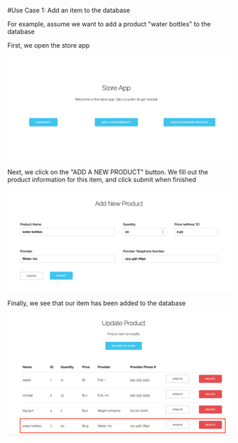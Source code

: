 #Use Case 1: Add an item to the database

For example, assume we want to add a product "water bottles" to the database

First, we open the store app 

![see usecase1_a.png](./usecase1_a.png)

Next, we click on the "ADD A NEW PRODUCT" button. We fill out the product 
information for this item, and click submit when finished

![see usecase1_b.png](./usecase1_b.png)

Finally, we see that our item has been added to the database 

![see usecase1_c.png](./usecase1_c.png)
